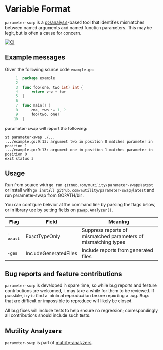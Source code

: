 # Variable Format

`parameter-swap` is a
[go/analysis](https://pkg.go.dev/golang.org/x/tools/go/analysis)-based tool that
identifies mismatches between named arguments and named function parameters.
This may be legit, but is often a cause for concern.

[![CI](https://github.com/mutility/parameter-swap/actions/workflows/build.yaml/badge.svg)](https://github.com/mutility/parameter-swap/actions/workflows/build.yaml)

## Example messages

Given the following source code `example.go`:

```go
     1  package example
     2
     3  func foo(one, two int) int {
     4      return one + two
     5  }
     6
     7  func main() {
     8      one, two := 1, 2
     9      foo(two, one)
    10  }
```

parameter-swap will report the following:

```console
$t parameter-swap ./...
.../example.go:9:13: argument two in position 0 matches parameter in position 1
.../example.go:9:13: argument one in position 1 matches parameter in position 0
exit status 3
```

## Usage

Run from source with `go run github.com/mutility/parameter-swap@latest` or
install with `go install github.com/mutility/parameter-swap@latest` and run
parameter-swap from GOPATH/bin.

You can configure behvior at the command line by passing the flags below, or in
library use by setting fields on `pswap.Analyzer()`.

Flag | Field | Meaning
-|-|-
`-exact` | ExactTypeOnly | Suppress reports of mismatched parameters of mismatching types
`-gen` | IncludeGeneratedFiles | Include reports from generated files

## Bug reports and feature contributions

`parameter-swap` is developed in spare time, so while bug reports and feature
contributions are welcomed, it may take a while for them to be reviewed. If
possible, try to find a minimal reproduction before reporting a bug. Bugs that
are difficult or impossible to reproduce will likely be closed.

All bug fixes will include tests to help ensure no regression; correspondingly
all contributions should include such tests.

## Mutility Analyzers

`parameter-swap` is part of [mutility-analyzers](https://github.com/mutility/analyzers).
